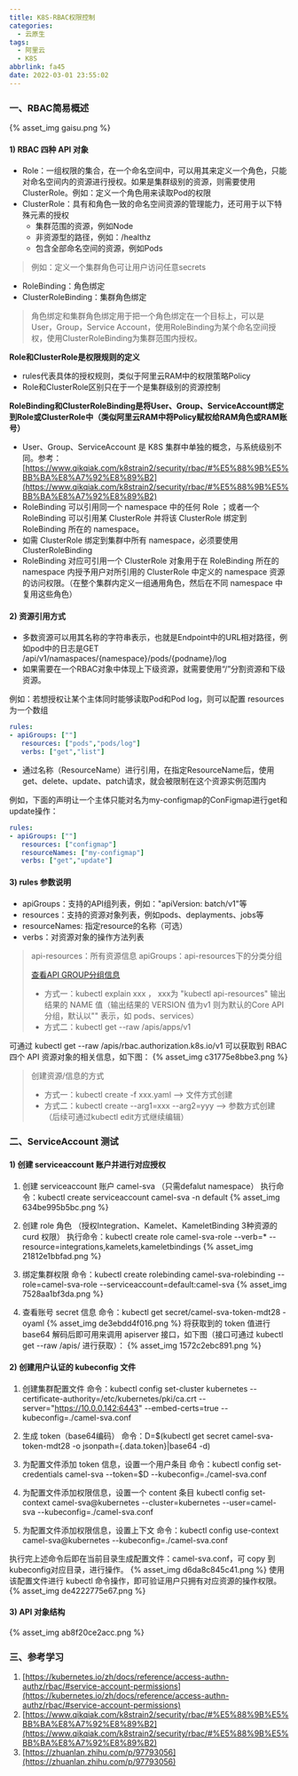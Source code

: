 ```yaml
---
title: K8S-RBAC权限控制
categories:
  - 云原生
tags:
  - 阿里云
  - K8S
abbrlink: fa45
date: 2022-03-01 23:55:02
---
```

### 一、RBAC简易概述
{% asset_img gaisu.png %}
#### 1) RBAC 四种 API 对象

- Role：一组权限的集合，在一个命名空间中，可以用其来定义一个角色，只能对命名空间内的资源进行授权。如果是集群级别的资源，则需要使用ClusterRole。例如：定义一个角色用来读取Pod的权限
- ClusterRole：具有和角色一致的命名空间资源的管理能力，还可用于以下特殊元素的授权
   - 集群范围的资源，例如Node
   - 非资源型的路径，例如：/healthz
   - 包含全部命名空间的资源，例如Pods
> 例如：定义一个集群角色可让用户访问任意secrets
- RoleBinding：角色绑定
- ClusterRoleBinding：集群角色绑定
> 角色绑定和集群角色绑定用于把一个角色绑定在一个目标上，可以是User，Group，Service Account，使用RoleBinding为某个命名空间授权，使用ClusterRoleBinding为集群范围内授权。


**Role和ClusterRole是权限规则的定义**
- rules代表具体的授权规则，类似于阿里云RAM中的权限策略Policy
- Role和ClusterRole区别只在于一个是集群级别的资源控制

<!--more-->

**RoleBinding和ClusterRoleBinding是将User、Group、ServiceAccount绑定到Role或ClusterRole中（类似阿里云RAM中将Policy赋权给RAM角色或RAM账号）**
- User、Group、ServiceAccount 是 K8S 集群中单独的概念，与系统级别不同。参考：[https://www.qikqiak.com/k8strain2/security/rbac/#%E5%88%9B%E5%BB%BA%E8%A7%92%E8%89%B2](https://www.qikqiak.com/k8strain2/security/rbac/#%E5%88%9B%E5%BB%BA%E8%A7%92%E8%89%B2)
- RoleBinding 可以引用同一个 namespace 中的任何 Role ；或者一个 RoleBinding 可以引用某 ClusterRole 并将该 ClusterRole 绑定到 RoleBinding 所在的 namespace。
- 如需 ClusterRole 绑定到集群中所有 namespace，必须要使用 ClusterRoleBinding
- RoleBinding 对应可引用一个 ClusterRole 对象用于在 RoleBinding 所在的 namespace 内授予用户对所引用的 ClusterRole 中定义的 namespace 资源的访问权限。（在整个集群内定义一组通用角色，然后在不同 namespace 中复用这些角色）

#### 2) 资源引用方式

- 多数资源可以用其名称的字符串表示，也就是Endpoint中的URL相对路径，例如pod中的日志是GET /api/v1/namaspaces/{namespace}/pods/{podname}/log
- 如果需要在一个RBAC对象中体现上下级资源，就需要使用“/”分割资源和下级资源。

例如：若想授权让某个主体同时能够读取Pod和Pod log，则可以配置 resources为一个数组
```yaml
rules:
- apiGroups: [""]
   resources: ["pods","pods/log"]
   verbs: ["get","list"]
```

- 通过名称（ResourceName）进行引用，在指定ResourceName后，使用get、delete、update、patch请求，就会被限制在这个资源实例范围内

例如，下面的声明让一个主体只能对名为my-configmap的ConFigmap进行get和update操作：
```yaml
rules:
- apiGroups: [""]
   resources: ["configmap"]
   resourceNames: ["my-configmap"]
   verbs: ["get","update"]
```


#### 3) rules 参数说明
+ apiGroups：支持的API组列表，例如："apiVersion: batch/v1"等
+ resources：支持的资源对象列表，例如pods、deplayments、jobs等
+ resourceNames: 指定resource的名称（可选）
+ verbs：对资源对象的操作方法列表
> api-resources：所有资源信息
> apiGroups：api-resources下的分类分组
>
> [查看API GROUP分组信息](https://kubernetes.io/docs/reference/generated/kubernetes-api/v1.23/#-strong-api-groups-strong-)
> - 方式一：kubectl explain xxx ， xxx为 "kubectl api-resources" 输出结果的 NAME 值（输出结果的 VERSION 值为v1 则为默认的Core API 分组，默认以"" 表示，如 pods、services）
> - 方式二：kubectl get --raw /apis/apps/v1
> 

可通过 kubectl get --raw /apis/rbac.authorization.k8s.io/v1 可以获取到 RBAC 四个 API 资源对象的相关信息，如下图：
{% asset_img c31775e8bbe3.png %}

> 创建资源/信息的方式
> - 方式一：kubectl create -f xxx.yaml       -->   文件方式创建
> - 方式二：kubectl create --arg1=xxx --arg2=yyy     -->  参数方式创建（后续可通过kubectl edit方式继续编辑）


### 二、ServiceAccount 测试
#### 1) 创建 serviceaccount 账户并进行对应授权
1. 创建 serviceaccount 账户 camel-sva （只需defalut namespace）
执行命令：kubectl create serviceaccount camel-sva -n default
{% asset_img 634be995b5bc.png %}

2. 创建 role 角色 （授权Integration、Kamelet、KameletBinding 3种资源的 curd 权限）
执行命令：kubectl create role camel-sva-role --verb=\* --resource=integrations,kamelets,kameletbindings 
{% asset_img 21812e1bbfad.png %}

3. 绑定集群权限
命令：kubectl create rolebinding camel-sva-rolebinding --role=camel-sva-role --serviceaccount=default:camel-sva
{% asset_img 7528aa1bf3da.png %}

4. 查看账号 secret 信息
命令：kubectl get secret/camel-sva-token-mdt28 -oyaml
{% asset_img de3ebdd4f016.png %}
将获取到的 token 值进行 base64 解码后即可用来调用 apiserver 接口，如下图（接口可通过 kubectl get --raw /apis/ 进行获取）：
{% asset_img 1572c2ebc891.png %}

#### 2) 创建用户认证的 kubeconfig 文件
1. 创建集群配置文件
命令：kubectl config set-cluster kubernetes --certificate-authority=/etc/kubernetes/pki/ca.crt --server="https://10.0.0.142:6443" --embed-certs=true --kubeconfig=./camel-sva.conf

2. 生成 token（base64编码）
命令：D=$(kubectl get secret camel-sva-token-mdt28 -o jsonpath={.data.token}|base64 -d)

3. 为配置文件添加 token 信息，设置一个用户条目
命令：kubectl config set-credentials camel-sva --token=$D --kubeconfig=./camel-sva.conf

4. 为配置文件添加权限信息，设置一个 content 条目
kubectl config set-context camel-sva@kubernetes --cluster=kubernetes --user=camel-sva --kubeconfig=./camel-sva.conf

5. 为配置文件添加权限信息，设置上下文
命令：kubectl config use-context camel-sva@kubernetes --kubeconfig=./camel-sva.conf

执行完上述命令后即在当前目录生成配置文件：camel-sva.conf，可 copy 到 kubeconfig对应目录，进行操作。
{% asset_img d6da8c845c41.png %}
使用该配置文件进行 kubectl 命令操作，即可验证用户只拥有对应资源的操作权限。
{% asset_img de4222775e67.png %}

#### 3) API 对象结构
{% asset_img ab8f20ce2acc.png %}


### 三、参考学习
1. [https://kubernetes.io/zh/docs/reference/access-authn-authz/rbac/#service-account-permissions](https://kubernetes.io/zh/docs/reference/access-authn-authz/rbac/#service-account-permissions)
2. [https://www.qikqiak.com/k8strain2/security/rbac/#%E5%88%9B%E5%BB%BA%E8%A7%92%E8%89%B2](https://www.qikqiak.com/k8strain2/security/rbac/#%E5%88%9B%E5%BB%BA%E8%A7%92%E8%89%B2)
3. [https://zhuanlan.zhihu.com/p/97793056](https://zhuanlan.zhihu.com/p/97793056)
